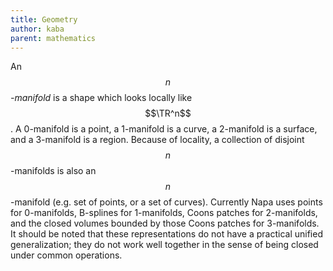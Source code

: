 ```yaml
---
title: Geometry
author: kaba
parent: mathematics
---
```


An _$$n$$-manifold_ is a shape which looks locally like $$\TR^n$$. A 0-manifold is a point, a 1-manifold is a curve, a 2-manifold is a surface, and a 3-manifold is a region. Because of locality, a collection of disjoint $$n$$-manifolds is also an $$n$$-manifold (e.g. set of points, or a set of curves). Currently Napa uses points for 0-manifolds, B-splines for 1-manifolds, Coons patches for 2-manifolds, and the closed volumes bounded by those Coons patches for 3-manifolds. It should be noted that these representations do not have a practical unified generalization; they do not work well together in the sense of being closed under common operations.
